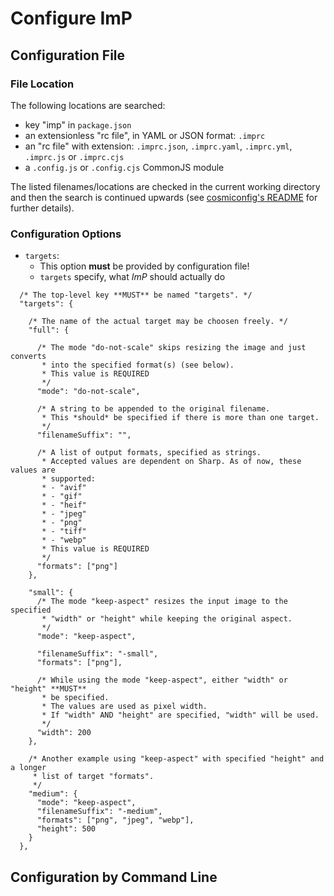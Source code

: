 # Configure ImP

## Configuration File

### File Location

The following locations are searched:

- key "imp" in `package.json`
- an extensionless "rc file", in YAML or JSON format: `.imprc`
- an "rc file" with extension: `.imprc.json`, `.imprc.yaml`, `.imprc.yml`, `.imprc.js` or `.imprc.cjs`
- a `.config.js` or `.config.cjs` CommonJS module

The listed filenames/locations are checked in the current working directory and
then the search is continued upwards (see [cosmiconfig's README](https://github.com/davidtheclark/cosmiconfig/README.md) for further details).

### Configuration Options

- `targets`:
  - This option **must** be provided by configuration file!
  - `targets` specify, what _ImP_ should actually do

```
  /* The top-level key **MUST** be named "targets". */
  "targets": {

    /* The name of the actual target may be choosen freely. */
    "full": {

      /* The mode "do-not-scale" skips resizing the image and just converts
       * into the specified format(s) (see below).
       * This value is REQUIRED
       */
      "mode": "do-not-scale",

      /* A string to be appended to the original filename.
       * This *should* be specified if there is more than one target.
       */
      "filenameSuffix": "",

      /* A list of output formats, specified as strings.
       * Accepted values are dependent on Sharp. As of now, these values are
       * supported:
       * - "avif"
       * - "gif"
       * - "heif"
       * - "jpeg"
       * - "png"
       * - "tiff"
       * - "webp"
       * This value is REQUIRED
       */
      "formats": ["png"]
    },

    "small": {
      /* The mode "keep-aspect" resizes the input image to the specified
       * "width" or "height" while keeping the original aspect.
       */
      "mode": "keep-aspect",

      "filenameSuffix": "-small",
      "formats": ["png"],

      /* While using the mode "keep-aspect", either "width" or "height" **MUST**
       * be specified.
       * The values are used as pixel width.
       * If "width" AND "height" are specified, "width" will be used.
       */
      "width": 200
    },

    /* Another example using "keep-aspect" with specified "height" and a longer
     * list of target "formats".
     */
    "medium": {
      "mode": "keep-aspect",
      "filenameSuffix": "-medium",
      "formats": ["png", "jpeg", "webp"],
      "height": 500
    }
  },
```

## Configuration by Command Line
